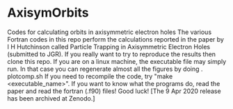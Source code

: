 # AxisymOrbits
Codes for calculating orbits in axisymmetric electron holes
The various Fortran codes in this repo perform the calculations reported in the paper by I H Hutchinson called
Particle Trapping in Axisymmetric Electron Holes (submitted to JGR). 
If you really want to try to reproduce the results then clone this repo. If you are on a linux machine, the
executable file may simply run. In that case you can regenerate almost all the figures by doing . plotcomp.sh
If you need to recompile the code, try "make <executable_name>". If you want to know what the programs do, 
read the paper and read the fortran (.f90) files! Good luck! [The 9 Apr 2020 release has been archived at Zenodo.]
